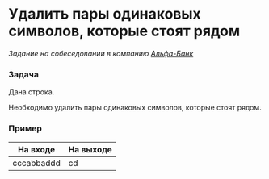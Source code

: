 #  Удалить пары одинаковых символов, которые стоят рядом

_Задание на собеседовании в компанию [Альфа-Банк](https://alfabank.ru/)_

### Задача

Дана строка.

Необходимо удалить пары одинаковых символов, которые стоят рядом.

### Пример

| На входе   | На выходе |
|------------|-----------|
| cccabbaddd | cd        |
